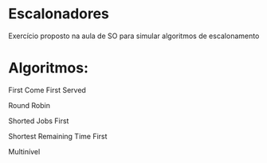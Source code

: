 # Escalonadores
Exercício proposto na aula de SO para simular algoritmos de escalonamento

# Algoritmos:

First Come First Served

Round Robin

Shorted Jobs First

Shortest Remaining Time First

Multinível

